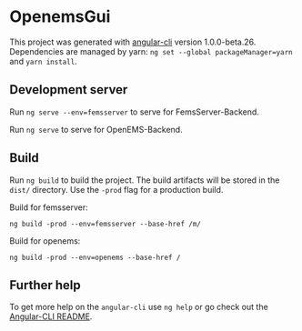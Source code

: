 # OpenemsGui

This project was generated with [angular-cli](https://github.com/angular/angular-cli) version 1.0.0-beta.26.
Dependencies are managed by yarn: `ng set --global packageManager=yarn` and `yarn install`.

## Development server

Run `ng serve --env=femsserver` to serve for FemsServer-Backend.

Run `ng serve` to serve for OpenEMS-Backend.

## Build

Run `ng build` to build the project. The build artifacts will be stored in the `dist/` directory. Use the `-prod` flag for a production build.

Build for femsserver:

`ng build -prod --env=femsserver --base-href /m/`

Build for openems:

`ng build -prod --env=openems --base-href /`

## Further help

To get more help on the `angular-cli` use `ng help` or go check out the [Angular-CLI README](https://github.com/angular/angular-cli/blob/master/README.md).
